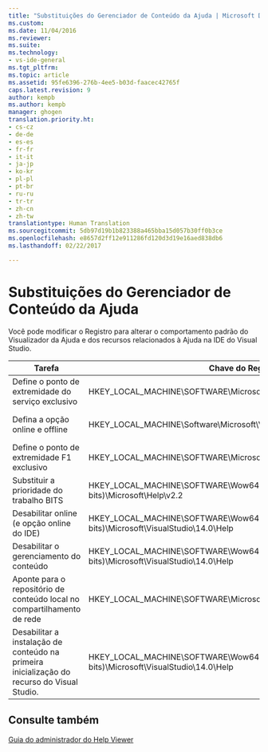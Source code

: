 ```yaml
---
title: "Substituições do Gerenciador de Conteúdo da Ajuda | Microsoft Docs"
ms.custom: 
ms.date: 11/04/2016
ms.reviewer: 
ms.suite: 
ms.technology:
- vs-ide-general
ms.tgt_pltfrm: 
ms.topic: article
ms.assetid: 95fe6396-276b-4ee5-b03d-faacec42765f
caps.latest.revision: 9
author: kempb
ms.author: kempb
manager: ghogen
translation.priority.ht:
- cs-cz
- de-de
- es-es
- fr-fr
- it-it
- ja-jp
- ko-kr
- pl-pl
- pt-br
- ru-ru
- tr-tr
- zh-cn
- zh-tw
translationtype: Human Translation
ms.sourcegitcommit: 5db97d19b1b823388a465bba15d057b30ff0b3ce
ms.openlocfilehash: e8657d2ff12e911286fd120d3d19e16aed838db6
ms.lasthandoff: 02/22/2017

---
```

# <a name="help-content-manager-overrides"></a>Substituições do Gerenciador de Conteúdo da Ajuda
Você pode modificar o Registro para alterar o comportamento padrão do Visualizador da Ajuda e dos recursos relacionados à Ajuda na IDE do Visual Studio.  
  
|Tarefa|Chave do Registro|Valor e definição|  
|----------|------------------|--------------------------|  
|Define o ponto de extremidade do serviço exclusivo|HKEY_LOCAL_MACHINE\SOFTWARE\Microsoft\VSWinExpress\14.0\Help|NewContentAndUpdateService--*HTTPValueForTheServiceEndpoint*.|  
|Defina a opção online e offline|HKEY_LOCAL_MACHINE\Software\Microsoft\VSWinExpress\14.0\help|UseOnlineHelp--Insira `0` para especificar a Ajuda local e insira `1` para especificar a Ajuda online.|  
|Define o ponto de extremidade F1 exclusivo|HKEY_LOCAL_MACHINE\SOFTWARE\Microsoft\VSWinExpress\14.0\Help|OnlineBaseUrl--*HTTPValueForTheServiceEndpoint*|  
|Substituir a prioridade do trabalho BITS|HKEY_LOCAL_MACHINE\SOFTWARE\Wow6432Node (em um computador de 64 bits)\Microsoft\Help\v2.2|BITSPriority – Use um dos seguintes valores: **foreground**, **high**, **normal** ou **low**.|  
|Desabilitar online (e opção online do IDE)|HKEY_LOCAL_MACHINE\SOFTWARE\Wow6432Node (em um computador de 64 bits)\Microsoft\VisualStudio\14.0\Help|OnlineHelpPreferenceDisabled--Definido como 1 para desabilitar o acesso ao conteúdo da Ajuda online.|  
|Desabilitar o gerenciamento do conteúdo|HKEY_LOCAL_MACHINE\SOFTWARE\Wow6432Node (em um computador de 64 bits)\Microsoft\VisualStudio\14.0\Help|ContentManagementDisabled – Definido como 1 para desabilitar a guia **Gerenciar Conteúdo** no Visualizador da Ajuda.|  
|Aponte para o repositório de conteúdo local no compartilhamento de rede|HKEY_LOCAL_MACHINE\SOFTWARE\Microsoft\Help\v2.2\Catalogs\VisualStudio11|LocationPath=”*ContentStoreNetworkShare*”|  
|Desabilitar a instalação de conteúdo na primeira inicialização do recurso do Visual Studio.|HKEY_LOCAL_MACHINE\SOFTWARE\Wow6432Node (em um computador de 64 bits)\Microsoft\VisualStudio\14.0\Help|DisableFirstRunHelpSelection--Definido como 1 para desabilitar os recursos da Ajuda que são configurados na primeira vez que o Visual Studio é iniciado.|  
  
## <a name="see-also"></a>Consulte também  
 [Guia do administrador do Help Viewer](../ide/help-viewer-administrator-guide.md)
